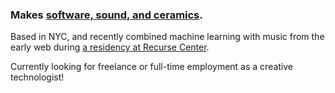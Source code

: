 ### Makes [software, sound, and ceramics](/about).

Based in NYC, and recently combined machine learning with music from the early web during [a residency at Recurse Center](https://medium.com/@reubenson/archives-ai-and-music-of-the-early-web-9b2f51fdef47).

Currently looking for freelance or full-time employment as a creative technologist!